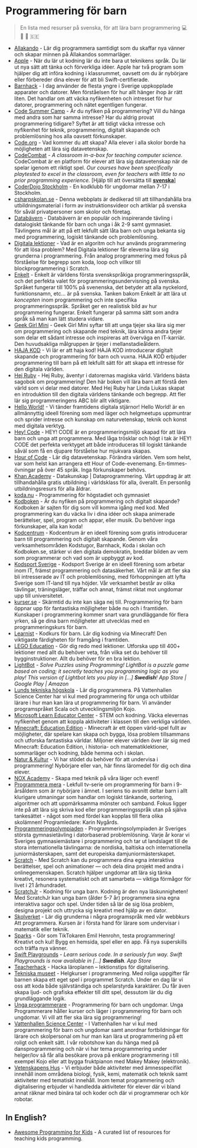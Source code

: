 # Programmering för barn

> En lista med resurser på svenska, för att lära barn programmering :computer: :boy: :girl: :sweden:

* [Allakando](https://www.allakando.se/sommarlager/programmering/) - Lär dig programmera samtidigt som du skaffar nya vänner och skapar minnen på Allakandos sommarläger.
* [Apple](https://www.apple.com/se/education/k12/teaching-code/) - När du lär ut kodning lär du inte bara ut teknikens språk. Du lär ut nya sätt att tänka och förverkliga idéer. Apple har två program som hjälper dig att införa kodning i klassrummet, oavsett om du är nybörjare eller förbereder dina elever för att bli Swift-certifierade.
* [Barnhack](https://internetstiftelsen.se/kunskap/rapporter-och-guider/barnhack/) - I dag använder de flesta yngre i Sverige uppkopplade apparater och datorer. Men förståelsen för hur allt hänger ihop är rätt liten. Det handlar om att väcka nyfikenheten och intresset för hur datorer, programmering och nätet egentligen fungerar.
* [Code Summer Camp](https://codesummercamp.se/) - Är du nyfiken på programmering? Vill du hänga med andra som har samma intresse? Har du aldrig provat programmering tidigare? Syftet är att tidigt väcka intresse och nyfikenhet för teknik, programmering, digitalt skapande och problemlösning hos alla oavsett förkunskaper.
* [Code.org](https://code.org) - Vad kommer du att skapa? Alla elever i alla skolor borde ha möjligheten att lära sig datavetenskap.
* [CodeCombat](https://codecombat.com/) - _A classroom in-a-box for teaching computer science._ CodeCombat är en platform för elever att lära sig datavetenskap när de spelar igenom ett riktigt spel. _Our courses have been specifically playtested to excel in the classroom, even for teachers with little to no prior programming experience._ [Hjälp till att översätta till **[svenska](https://codecombat.com/contribute/diplomat)**]
* [CoderDojo Stockholm](https://coderdojostockholm.se/) - En kodklubb för ungdomar mellan 7-17 i Stockholm.
* [csharpskolan.se](https://csharpskolan.se/) - Denna webbplats är dedikerad till att tillhandahålla bra utbildningsmaterial i form av instruktionsvideor och artiklar på svenska för såväl privatpersoner som skolor och företag.
* [Databävern](https://www.bebras.se/) - Databävern är en populär och inspirerande tävling i datalogiskt tänkande för barn och unga i åk 2-9 samt gymnasiet. Tävlingens mål är att på ett lekfullt sätt låta barn och unga bekanta sig med programmering, logiskt tänkande och problemlösning.
* [Digitala lektioner](https://digitalalektioner.se/amnesomrade/programmering/) - Vad är en algoritm och hur används programmering för att lösa problem? Med Digitala lektioner får eleverna lära sig grunderna i programmering. Från analog programmering med fokus på förståelse för begrepp som koda, loop och villkor till blockprogrammering i Scratch.
* [Enkelt](https://enkelt.io) - Enkelt är världens första svenskspråkiga programmeringsspråk, och det perfekta valet för programmeringsundervisning på svenska. Språket fungerar till 100% på svenenska, det betyder att alla nyckelord, funktionsnamn, etc... är på svenska. Tanken bakom Enkelt är att lära ut _koncepten_ inom programmering och inte specifika programmeringsspråk. Språket ger en realistisk bild av hur programmering fungerar. Enkelt fungerar på samma sätt som andra språk så man kan lätt studera vidare.
* [Geek Girl Mini](http://geekgirlmini.se/) - Geek Girl Mini syftar till att unga tjejer ska lära sig mer om programmering och skapande med teknik, lära känna andra tjejer som delar ett sådant intresse och inspireras att överväga en IT-karriär. Den huvudsakliga målgruppen är tjejer i mellanstadieåldern.
* [HAJA KOD](https://haja-kod.se/) - Vi lär er att haja kod! HAJA KOD introducerar digitalt skapande och programmering för barn och vuxna. HAJA KOD erbjuder programmering till barn på ett lekfullt sätt för att skapa ett intresse för den digitala världen.
* [Hej Ruby](http://hejruby.se/) - Hej Ruby, äventyr i datorernas magiska värld. Världens bästa sagobok om programmering! Den här boken vill lära barn att förstå den värld som vi delar med datorer. Med Hej Ruby har Linda Liukas skapat en introduktion till den digitala världens tänkande och begrepp. Att fler lär sig programmeringens ABC blir allt viktigare.
* [Hello World!](https://helloworld.se) - Vi tänder framtidens digitala stjärnor! Hello World! är en allmännyttig ideell förening som med läger och helgmeetups uppmuntrar och sprider intresse och kunskap om naturvetenskap, teknik och konst med digitala verktyg.
* [Hey! Code](https://www.heycode.se) - HEY! CODE är en programmeringsmiljö skapad för att lära barn och unga att programmera. Med låga trösklar och högt i tak är HEY! CODE det perfekta verktyget att både introduceras till logiskt tänkande såväl som få en djupare förståelse hur mjukvara skapas.
* [Hour of Code](https://hourofcode.com/se) - Lär dig datavetenskap. Förändra världen. Vem som helst, var som helst kan arrangera ett Hour of Code-evenemang. En-timmes-övningar på över 45 språk. Inga förkunskaper behövs.
* [Khan Academy](https://sv.khanacademy.org/computing/computer-programming) - Datakunskap | Dataprogrammering. Vårt uppdrag är att tillhandahålla gratis utbildning i världsklass för alla, överallt. En personlig utbildningsresurs för alla åldrar.
* [koda.nu](http://koda.nu) - Programmering för högstadiet och gymnasiet
* [Kodboken](https://www.kodboken.se) - Är du nyfiken på programmering och digitalt skapande? Kodboken är sajten för dig som vill komma igång med kod. Med programmering kan du väcka liv i dina idéer och skapa animerade berättelser, spel, program och appar, eller musik. Du behöver inga förkunskaper, alla kan koda!
* [Kodcentrum](https://www.kodcentrum.se) - Kodcentrum är en ideell förening som gratis introducerar barn till programmering och digitalt skapande. Genom våra verksamhetsområden Kodstugor, Barnhack, Koda i skolan och Kodboken.se, stärker vi den digitala demokratin, breddar bilden av vem som programmerar och vad som är uppbyggt av kod.
* [Kodsport Sverige](https://www.kodsport.se/) - Kodsport Sverige är en ideell förening som arbetar inom IT, främst programmering och datasäkerhet. Vårt mål är att fler ska bli intresserade av IT och problemlösning, med förhoppningen att lyfta Sverige som IT-land till nya höjder. Vår verksamhet består av olika tävlingar, träningsläger, träffar och annat, främst riktat mot ungdomar upp till universitetet.
* [kurser.se](https://www.kurser.se/kurs/programmering-for-barn) - Skärmtid du inte kan säga nej till. Programmering för barn öppnar upp för fantastiska möjligheter både nu och i framtiden. Kunskaper i programmering kommer snart vara grundläggande för flera yrken, så ge dina barn möjligheter att utvecklas med en programmeringskurs för barn.
* [Learnist](https://learnist.se/) - Kodkurs för barn. Lär dig kodning via Minecraft! Den viktigaste färdigheten för framgång i framtiden.
* [LEGO Education](https://education.lego.com/sv-se/lessons?subjects=Programmering) - Gör dig redo med lektioner. Utforska upp till 400+ lektioner med allt du behöver veta, från vilka set du behöver till bygginstruktioner. Allt du behöver för en bra lektion.
* [LightBot](http://lightbot.com/) - _Solve Puzzles using Programming! LightBot is a puzzle game based on coding; it secretly teaches you programming logic as you play! This version of Lightbot lets you play in [...] **Swedish**! App Store | Google Play | Amazon_
* [Lunds tekniska högskola](http://www.lth.se/programmera/) - Lär dig programmera. På Vattenhallen Science Center har vi kul med programmering för unga och utbildar lärare i hur man kan lära ut programmering för barn. Vi använder programspråket Scala och utvecklingsmiljön Kojo.
* [Microsoft Learn Educator Center](https://docs.microsoft.com/sv-se/learn/educator-center/topics/stem) - STEM och kodning. Väcka elevernas nyfikenhet genom att koppla aktiviteter i klassen till den verkliga världen.
* [Minecraft: Education Edition](https://education.minecraft.net/sv-se) - Minecraft är ett öppen värld-spel fullt av möjligheter, där spelare kan skapa och bygga, lösa problem tillsammans och utforska fantastiska världar. Miljoner elever världen över lär sig med Minecraft: Education Edition, i historia- och matematiklektioner, sommarläger och kodning, både hemma och i skolan.
* [Natur & Kultur](https://www.nok.se/programmering) - Vi har stödet du behöver för att undervisa i programmering! Nybörjare eller van, här finns läromedel för dig och dina elever.
* [NOX Academy](https://www.noxacademy.se/) - Skapa med teknik på våra läger och event!
* [Programmera mera](https://urplay.se/serie/196673-programmera-mera) - Lekfull tv-serie om programmering för barn i 9-årsåldern som är nybörjare i ämnet. I seriens tio avsnitt deltar barn i allt klurigare utmaningar som handlar om logiskt tänkande, sortering, algoritmer och att uppmärksamma mönster och samband. Fokus ligger inte på att lära sig skriva kod eller programmeringsspråk utan på själva tankesättet - något som med fördel kan kopplas till flera olika skolämnen! Programledare: Karin Nygårds.
* [Programmeringsolympiaden](https://progolymp.se/) - Programmeringsolympiaden är Sveriges största gymnasietävling i datorbaserad problemlösning. Varje år korar vi Sveriges gymnasiemästare i programmering och tar ut landslaget till de stora internationella tävlingarna: de nordiska, baltiska och internationella juniormästerskapen, samt det europeiska damjuniormästerskapet.
* [Scratch](https://scratch.mit.edu/) - Med Scratch kan du programmera dina egna interaktiva berättelser, spel och animationer — och dela dina projekt med andra i onlinegemenskapen. Scratch hjälper ungdomar att lära sig tänka kreativt, resonera systematiskt och att samarbeta — viktiga förmågor för livet i 21 århundradet.
* [ScratchJr](https://www.scratchjr.org) - Kodning för unga barn. Kodning är den nya läskunnigheten! Med ScratchJr kan unga barn (ålder 5-7 år) programmera sina egna interaktiva sagor och spel. Under tiden så lär de sig lösa problem, designa projekt och uttrycka sig kreativt med hjälp av en dator.
* [Skolverket](https://www.skolverket.se/skolutveckling/kurser-och-utbildningar/att-programmera---webbkurs) - Lär dig grunderna i några programspråk med vår webbkurs Att programmera. Kursen är i första hand för lärare som undervisar i matematik eller teknik.
* [Sparks](https://sparksapp.se/main/activity-list/category/40105d75-eae8-45d5-b6fc-e52a9943128f) - Gör som TikTokaren Emil Henrohn, testa programmering! Kreativt och kul! Bygg en hemsida, spel eller en app. Få nya superskills och träffa nya vänner.
* [Swift Playgrounds](https://www.apple.com/swift/playgrounds/) - _Learn serious code. In a seriously fun way. Swift Playgrounds is now available in [...] **Swedish**. App Store_
* [Teacherhack](http://www.teacherhack.com/tag/programmering/) - Hacka läroplanen – lektionstips för digitalisering.
* [Tekniska museet](https://www.tekniskamuseet.se/pa-gang/helgkurser-i-programmering/) - Helgkurser i programmering. Med roliga uppgifter får barnen skapa ett eget spel i programmet Scratch. Under en dag lär vi oss att koda både självständiga och spelarstyrda karaktärer. Du får även skapa ljud- och grafiska effekter till ditt spel, dessutom lär du dig grundläggande logik.
* [Unga programmerare](https://ungaprogrammerare.se/) - Programmering för barn och ungdomar. Unga Programmerare håller kurser och läger i programmering för barn och ungdomar. Vi vill att fler ska lära sig programmering!
* [Vattenhallen Science Center](https://www.vattenhallen.lu.se/upplevelser/programmering/) - I Vattenhallen har vi kul med programmering för barn och ungdomar samt anordnar fortbildningar för lärare och skolpersonal om hur man kan lära ut programmering på ett roligt och enkelt sätt. I vår robotshow kan du hänga med på dansprogrammering och när vi har tema programmering under helger/lov så får alla besökare prova på enklare programmering i till exempel Kojo eller att bygga fruktpianon med Makey Makey (elektronik).
* [Vetenskapens Hus](https://www.vetenskapenshus.se/om-oss/vara-teman/programmering-och-digitalisering) - Vi erbjuder både aktiviteter med ämnesspecifikt innehåll inom områdena biologi, fysik, kemi, matematik och teknik samt aktiviteter med tematiskt innehåll. Inom temat programmering och digitalisering erbjuder vi handledda aktiviteter för elever där vi bland annat räknar med binära tal och koder och där vi programmerar och kör robotar.

## In English?

* [Awesome Programming for Kids](https://github.com/HollyAdele/awesome-programming-for-kids) - A curated list of resources for teaching kids programming.

<!--## Trasiga länkar-->
<!--* [CoderDojo Sverige](http://coderdojo.se) - CoderDojo är en global rörelse för att alla ska få testa på programmering. Det är gratis att komma till CoderDojo och är öppet för tjejer och killar 7-17 år. Du kan få lära dig att göra bl.a. spel, appar och hemsidor. Du behöver inte kunna programmera innan du kommer.-->
